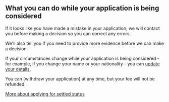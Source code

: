 ## What you can do while your application is being considered

If it looks like you have made a mistake in your application, we will contact you before making a decision so you can correct any errors.

We'll also tell you if you need to provide more evidence before we can make a decision.

If your circumstances change while your application is being considered - for example, if you change your name or your nationality - you can [update your details](http://example.com).

You can [withdraw your application] at any time, but your fee will not be refunded.

[More about applying for settled status](https://www.gov.uk/settled-status-eu-citizens-families/applying-for-settled-status)

